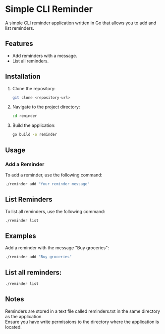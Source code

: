 # Simple CLI Reminder

A simple CLI reminder application written in Go that allows you to add and list reminders.

## Features
- Add reminders with a message.
- List all reminders.

## Installation

1. Clone the repository:
    ```bash
    git clone <repository-url>
    ```

2. Navigate to the project directory:
    ```bash
    cd reminder
    ```

3. Build the application:
    ```bash
    go build -o reminder
    ```

## Usage

### Add a Reminder

To add a reminder, use the following command:

```bash
./reminder add "Your reminder message"
```

## List Reminders
To list all reminders, use the following command:

```bash
./reminder list
```

## Examples
Add a reminder with the message "Buy groceries":

```bash
./reminder add "Buy groceries"
```

## List all reminders:

```bash
./reminder list
```

## Notes
Reminders are stored in a text file called reminders.txt in the same directory as the application.       
Ensure you have write permissions to the directory where the application is located.
